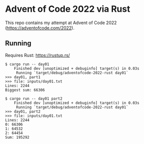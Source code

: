 # Advent of Code 2022 via Rust

This repo contains my attempt at Advent of Code 2022
(<https://adventofcode.com/2022>).

## Running

Requires Rust: <https://rustup.rs/>

```console
$ cargo run -- day01
    Finished dev [unoptimized + debuginfo] target(s) in 0.03s
     Running `target/debug/adventofcode-2022-rust day01`
>>> day01, part1
>>> file: inputs/day01.txt
Lines: 2244
Biggest sum: 66306
```

```console
$ cargo run -- day01 part2
    Finished dev [unoptimized + debuginfo] target(s) in 0.03s
     Running `target/debug/adventofcode-2022-rust day01`
>>> day01, part2
>>> file: inputs/day01.txt
Lines: 2244
0: 66306
1: 64532
2: 64454
Sum: 195292
```
